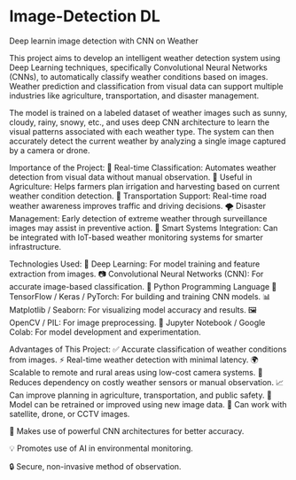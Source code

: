 # Image-Detection DL
Deep learnin image detection with CNN on Weather

This project aims to develop an intelligent weather detection system using Deep Learning techniques, specifically Convolutional Neural Networks (CNNs), to automatically classify weather conditions based on images. Weather prediction and classification from visual data can support multiple industries like agriculture, transportation, and disaster management.

The model is trained on a labeled dataset of weather images such as sunny, cloudy, rainy, snowy, etc., and uses deep CNN architecture to learn the visual patterns associated with each weather type. The system can then accurately detect the current weather by analyzing a single image captured by a camera or drone.

Importance of the Project:
📸 Real-time Classification: Automates weather detection from visual data without manual observation.
🌾 Useful in Agriculture: Helps farmers plan irrigation and harvesting based on current weather condition detection.
🚗 Transportation Support: Real-time road weather awareness improves traffic and driving decisions.
🌪️ Disaster Management: Early detection of extreme weather through surveillance images may assist in preventive action.
📡 Smart Systems Integration: Can be integrated with IoT-based weather monitoring systems for smarter infrastructure.

Technologies Used:
🧠 Deep Learning: For model training and feature extraction from images.
📷 Convolutional Neural Networks (CNN): For accurate image-based classification.
🐍 Python Programming Language
🔧 TensorFlow / Keras / PyTorch: For building and training CNN models.
📊 Matplotlib / Seaborn: For visualizing model accuracy and results.
🖼️ OpenCV / PIL: For image preprocessing.
🧪 Jupyter Notebook / Google Colab: For model development and experimentation.

Advantages of This Project:
✅ Accurate classification of weather conditions from images.
⚡ Real-time weather detection with minimal latency.
🌍 Scalable to remote and rural areas using low-cost camera systems.
🤖 Reduces dependency on costly weather sensors or manual observation.
📈 Can improve planning in agriculture, transportation, and public safety.
🔁 Model can be retrained or improved using new image data.
📡 Can work with satellite, drone, or CCTV images.

🧠 Makes use of powerful CNN architectures for better accuracy.

💡 Promotes use of AI in environmental monitoring.

🔒 Secure, non-invasive method of observation.
